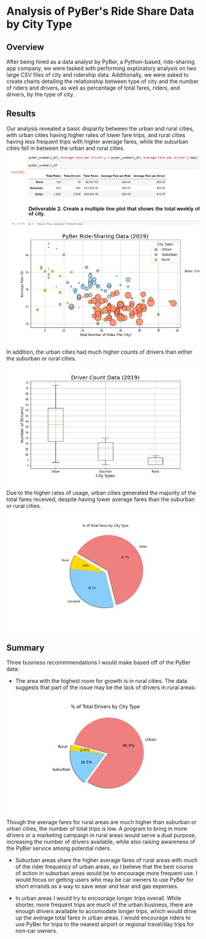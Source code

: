 # Analysis of PyBer's Ride Share Data by City Type

## Overview

After being hired as a data analyst by PyBer, a Python-based, ride-sharing app company, we were
tasked with performing exploratory analysis on two large CSV files of city and ridership data. 
Additionally, we were asked to create charts detailing the relationship between type of city and 
the number of riders and drivers, as well as percentage of total fares, riders, and drivers, by 
the type of city. 

## Results

Our analysis revealed a basic disparity between the urban and rural cities, with urban cities having 
higher rates of lower fare trips, and rural cities having less frequent trips with higher average fares, 
while the suburban cities fell in between the urban and rural cities. 

![PyBer Summary DataFrame](https://github.com/greensleeves8/PyBer_Analysis/blob/main/analysis/PyBerSummary.png)
![Scatterplot of total rides and fares by city type](https://github.com/greensleeves8/PyBer_Analysis/blob/main/analysis/Fig1.png)

In addition, the urban cities had much higher counts of drivers than either the suburban or rural cities.

![PyBer Driver Count](https://github.com/greensleeves8/PyBer_Analysis/blob/main/analysis/Fig4.png)

Due to the higher rates of usage, urban cities generated the majority of the total fares received, despite having
lower average fares than the suburban or rural cities. 

![PyBer % Total Fares](https://github.com/greensleeves8/PyBer_Analysis/blob/main/analysis/Fig5.png)

## Summary

Three business recommmendations I would make based off of the PyBer data: 

- The area with the highest room for growth is in rural cities. The data suggests that part of the issue
 may be the lack of drivers in rural areas:

![Pie Chart, Driver % By City Type](https://github.com/greensleeves8/PyBer_Analysis/blob/main/analysis/Fig7.png)
	
Though the average fares for rural areas are much higher than suburban or urban cities, the number of total 
trips is low. A program to bring in more drivers or a marketing campaign in rural areas would serve a dual 
purpose, increasing the number of drivers available, while also raising awareness of the PyBer service among 
potential riders. 

- Suburban areas share the higher average fares of rural areas with much of the rider frequency of urban areas, 
so I believe that the best course of action in suburban areas would be to encourage more frequent use. I would 
focus on getting users who may be car owners to use PyBer for short errands as a way to save wear and tear and 
gas expenses. 

- In urban areas I would try to encourage longer trips overall. While shorter, more frequent trips are much of 
the urban business, there are enough drivers available to accomodate longer trips, which would drive up the 
average total fares in urban areas. I would encourage riders to use PyBer for trips to the nearest airport or 
regional travel/day trips for non-car owners.  
	
